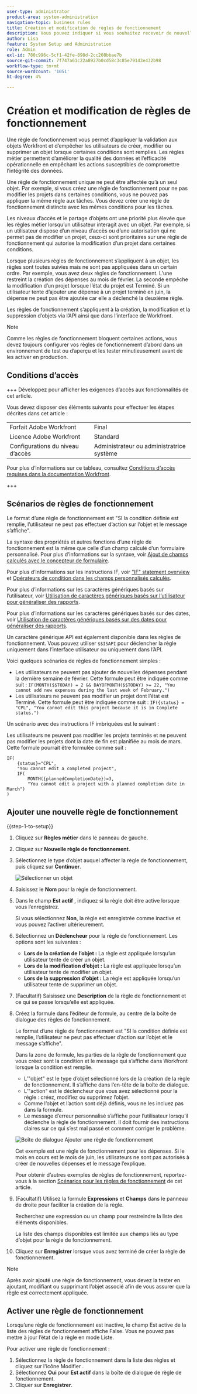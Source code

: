 ```yaml
---
user-type: administrator
product-area: system-administration
navigation-topic: business rules
title: Création et modification de règles de fonctionnement
description: Vous pouvez indiquer si vous souhaitez recevoir de nouvelles fonctionnalités Workfront sur une base mensuelle ou trimestrielle.
author: Lisa
feature: System Setup and Administration
role: Admin
exl-id: 780c996c-5cf1-42fe-898d-2cc208bbae7b
source-git-commit: 7f747a61c22a8927b0cd58c3c85e79143e432b98
workflow-type: tm+mt
source-wordcount: '1051'
ht-degree: 4%

---
```


# Création et modification de règles de fonctionnement

Une règle de fonctionnement vous permet d’appliquer la validation aux objets Workfront et d’empêcher les utilisateurs de créer, modifier ou supprimer un objet lorsque certaines conditions sont remplies. Les règles métier permettent d’améliorer la qualité des données et l’efficacité opérationnelle en empêchant les actions susceptibles de compromettre l’intégrité des données.

Une règle de fonctionnement unique ne peut être affectée qu’à un seul objet. Par exemple, si vous créez une règle de fonctionnement pour ne pas modifier les projets dans certaines conditions, vous ne pouvez pas appliquer la même règle aux tâches. Vous devez créer une règle de fonctionnement distincte avec les mêmes conditions pour les tâches.

Les niveaux d’accès et le partage d’objets ont une priorité plus élevée que les règles métier lorsqu’un utilisateur interagit avec un objet. Par exemple, si un utilisateur dispose d’un niveau d’accès ou d’une autorisation qui ne permet pas de modifier un projet, ceux-ci sont prioritaires sur une règle de fonctionnement qui autorise la modification d’un projet dans certaines conditions.

Lorsque plusieurs règles de fonctionnement s’appliquent à un objet, les règles sont toutes suivies mais ne sont pas appliquées dans un certain ordre. Par exemple, vous avez deux règles de fonctionnement. L&#39;une restreint la création des dépenses au mois de février. La seconde empêche la modification d’un projet lorsque l’état du projet est Terminé. Si un utilisateur tente d’ajouter une dépense à un projet terminé en juin, la dépense ne peut pas être ajoutée car elle a déclenché la deuxième règle.

Les règles de fonctionnement s’appliquent à la création, la modification et la suppression d’objets via l’API ainsi que dans l’interface de Workfront.

>[!NOTE]
>
>Comme les règles de fonctionnement bloquent certaines actions, vous devez toujours configurer vos règles de fonctionnement d’abord dans un environnement de test ou d’aperçu et les tester minutieusement avant de les activer en production.

## Conditions d’accès

+++ Développez pour afficher les exigences d’accès aux fonctionnalités de cet article.

Vous devez disposer des éléments suivants pour effectuer les étapes décrites dans cet article :

<table style="table-layout:auto"> 
 <col> 
 <col> 
 <tbody> 
  <tr> 
   <td>Forfait Adobe Workfront</td> 
   <td>Final</td> 
  </tr> 
  <tr> 
   <td>Licence Adobe Workfront</td> 
   <td>Standard</td> 
  </tr> 
  <tr> 
   <td>Configurations du niveau d’accès</td> 
   <td>Administrateur ou administratrice système</td> 
  </tr>  
 </tbody> 
</table>

Pour plus d’informations sur ce tableau, consultez [Conditions d’accès requises dans la documentation Workfront](/help/quicksilver/administration-and-setup/add-users/access-levels-and-object-permissions/access-level-requirements-in-documentation.md).

+++

## Scénarios de règles de fonctionnement

Le format d’une règle de fonctionnement est &quot;SI la condition définie est remplie, l’utilisateur ne peut pas effectuer d’action sur l’objet et le message s’affiche&quot;.

La syntaxe des propriétés et autres fonctions d’une règle de fonctionnement est la même que celle d’un champ calculé d’un formulaire personnalisé. Pour plus d’informations sur la syntaxe, voir [Ajout de champs calculés avec le concepteur de formulaire](/help/quicksilver/administration-and-setup/customize-workfront/create-manage-custom-forms/form-designer/design-a-form/add-a-calculated-field.md).

Pour plus d’informations sur les instructions IF, voir [&quot;IF&quot; statement overview](/help/quicksilver/reports-and-dashboards/reports/calc-cstm-data-reports/if-statements-overview.md) et [Opérateurs de condition dans les champs personnalisés calculés](/help/quicksilver/reports-and-dashboards/reports/calc-cstm-data-reports/condition-operators-calculated-custom-expressions.md).

Pour plus d’informations sur les caractères génériques basés sur l’utilisateur, voir [Utilisation de caractères génériques basés sur l’utilisateur pour généraliser des rapports](/help/quicksilver/reports-and-dashboards/reports/reporting-elements/use-user-based-wildcards-generalize-reports.md).

Pour plus d’informations sur les caractères génériques basés sur des dates, voir [Utilisation de caractères génériques basés sur des dates pour généraliser des rapports](/help/quicksilver/reports-and-dashboards/reports/reporting-elements/use-date-based-wildcards-generalize-reports.md).

Un caractère générique API est également disponible dans les règles de fonctionnement. Vous pouvez utiliser `$$ISAPI` pour déclencher la règle uniquement dans l’interface utilisateur ou uniquement dans l’API.

Voici quelques scénarios de règles de fonctionnement simples :

* Les utilisateurs ne peuvent pas ajouter de nouvelles dépenses pendant la dernière semaine de février. Cette formule peut être indiquée comme suit : `IF(MONTH($$TODAY) = 2 && DAYOFMONTH($$TODAY) >= 22, "You cannot add new expenses during the last week of February.")`
* Les utilisateurs ne peuvent pas modifier un projet dont l’état est Terminé. Cette formule peut être indiquée comme suit : `IF({status} = "CPL", "You cannot edit this project because it is in Complete status.")`

Un scénario avec des instructions IF imbriquées est le suivant :

Les utilisateurs ne peuvent pas modifier les projets terminés et ne peuvent pas modifier les projets dont la date de fin est planifiée au mois de mars. Cette formule pourrait être formulée comme suit :

```
IF(
    {status}="CPL",
    "You cannot edit a completed project",
    IF(
        MONTH({plannedCompletionDate})=3,
        "You cannot edit a project with a planned completion date in March")
)
```

## Ajouter une nouvelle règle de fonctionnement

{{step-1-to-setup}}

1. Cliquez sur **Règles métier** dans le panneau de gauche.
1. Cliquez sur **Nouvelle règle de fonctionnement**.
1. Sélectionnez le type d’objet auquel affecter la règle de fonctionnement, puis cliquez sur **Continuer**.

   ![Sélectionner un objet](assets/object-for-business-rule2.png)

1. Saisissez le **Nom** pour la règle de fonctionnement.
1. Dans le champ **Est actif** , indiquez si la règle doit être active lorsque vous l’enregistrez.

   Si vous sélectionnez **Non**, la règle est enregistrée comme inactive et vous pouvez l’activer ultérieurement.

1. Sélectionnez un **Déclencheur** pour la règle de fonctionnement. Les options sont les suivantes :

   * **Lors de la création de l’objet :** La règle est appliquée lorsqu’un utilisateur tente de créer un objet.
   * **Lors de la modification d’objet :** La règle est appliquée lorsqu’un utilisateur tente de modifier un objet.
   * **Lors de la suppression d’objet :** La règle est appliquée lorsqu’un utilisateur tente de supprimer un objet.

1. (Facultatif) Saisissez une **Description** de la règle de fonctionnement et ce qui se passe lorsqu’elle est appliquée.
1. Créez la formule dans l’éditeur de formule, au centre de la boîte de dialogue des règles de fonctionnement.

   Le format d’une règle de fonctionnement est &quot;SI la condition définie est remplie, l’utilisateur ne peut pas effectuer d’action sur l’objet et le message s’affiche&quot;.

   Dans la zone de formule, les parties de la règle de fonctionnement que vous créez sont la condition et le message qui s’affiche dans Workfront lorsque la condition est remplie.

   * L’&quot;objet&quot; est le type d’objet sélectionné lors de la création de la règle de fonctionnement. Il s’affiche dans l’en-tête de la boîte de dialogue.
   * L’&quot;action&quot; est le déclencheur que vous avez sélectionné pour la règle : créez, modifiez ou supprimez l’objet.
   * Comme l’objet et l’action sont déjà définis, vous ne les incluez pas dans la formule.
   * Le message d’erreur personnalisé s’affiche pour l’utilisateur lorsqu’il déclenche la règle de fonctionnement. Il doit fournir des instructions claires sur ce qui s’est mal passé et comment corriger le problème.

   ![Boîte de dialogue Ajouter une règle de fonctionnement](assets/add-business-rule-dialog-no-ai-button.png)

   Cet exemple est une règle de fonctionnement pour les dépenses. Si le mois en cours est le mois de juin, les utilisateurs ne sont pas autorisés à créer de nouvelles dépenses et le message l’explique.

   Pour obtenir d’autres exemples de règles de fonctionnement, reportez-vous à la section [Scénarios pour les règles de fonctionnement](#scenarios-for-business-rules) de cet article.

1. (Facultatif) Utilisez la formule **Expressions** et **Champs** dans le panneau de droite pour faciliter la création de la règle.

   Recherchez une expression ou un champ pour restreindre la liste des éléments disponibles.

   La liste des champs disponibles est limitée aux champs liés au type d’objet pour la règle de fonctionnement.

1. Cliquez sur **Enregistrer** lorsque vous avez terminé de créer la règle de fonctionnement.

>[!NOTE]
>
>Après avoir ajouté une règle de fonctionnement, vous devez la tester en ajoutant, modifiant ou supprimant l’objet associé afin de vous assurer que la règle est correctement appliquée.

## Activer une règle de fonctionnement

Lorsqu’une règle de fonctionnement est inactive, le champ Est active de la liste des règles de fonctionnement affiche False. Vous ne pouvez pas mettre à jour l’état de la règle en mode Liste.

Pour activer une règle de fonctionnement :

1. Sélectionnez la règle de fonctionnement dans la liste des règles et cliquez sur l&#39;icône Modifier .
1. Sélectionnez **Oui** pour **Est actif** dans la boîte de dialogue de règle de fonctionnement.
1. Cliquer sur **Enregistrer**.
